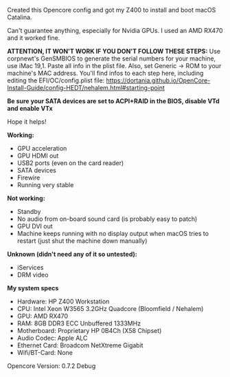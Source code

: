 Created this Opencore config and got my Z400 to install and boot macOS Catalina.

Can't guarantee anything, especially for Nvidia GPUs. I used an AMD RX470 and it worked fine.

**ATTENTION, IT WON'T WORK IF YOU DON'T FOLLOW THESE STEPS:**
Use corpnewt's GenSMBIOS to generate the serial numbers for your machine, use iMac 19,1. Paste all info in the plist file. Also, set Generic -> ROM to your machine's MAC address.
You'll find infos to each step here, including editing the EFI/OC/config.plist file: https://dortania.github.io/OpenCore-Install-Guide/config-HEDT/nehalem.html#starting-point

**Be sure your SATA devices are set to ACPI+RAID in the BIOS, disable VTd and enable VTx**

Hope it helps!

**Working:**
- GPU acceleration
- GPU HDMI out
- USB2 ports (even on the card reader)
- SATA devices
- Firewire
- Running very stable

**Not working:**

- Standby
- No audio from on-board sound card (is probably easy to patch)
- GPU DVI out
- Machine keeps running with no display output when macOS tries to restart (just shut the machine down manually)

**Unknown (didn't need any of it so untested):**

- iServices
- DRM video

**My system specs**

- Hardware: HP Z400 Workstation
- CPU: Intel Xeon W3565 3.2GHz Quadcore (Bloomfield / Nehalem)
- GPU: AMD RX470
- RAM: 8GB DDR3 ECC Unbuffered 1333MHz
- Motherboard: Proprietary HP 0B4Ch (X58 Chipset)
- Audio Codec: Apple ALC
- Ethernet Card: Broadcom NetXtreme Gigabit
- Wifi/BT-Card: None

Opencore Version: 0.7.2 Debug
